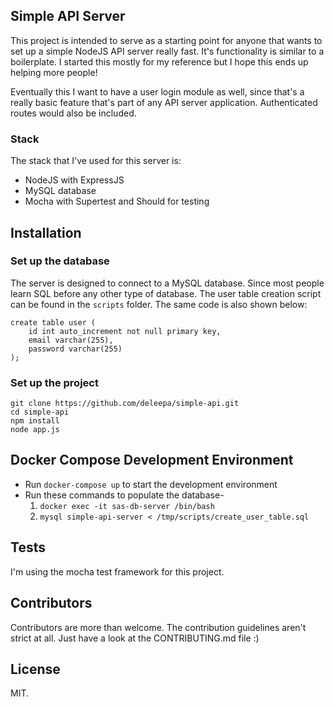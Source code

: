 ## Simple API Server

This project is intended to serve as a starting point for anyone that wants to set up a simple NodeJS API server really fast. It's functionality is similar to a boilerplate. I started this mostly for my reference but I hope this ends up helping more people!

Eventually this I want to have a user login module as well, since that's a really basic feature that's part of any API server application. Authenticated routes would also be included.

### Stack

The stack that I've used for this server is:
* NodeJS with ExpressJS
* MySQL database
* Mocha with Supertest and Should for testing

## Installation

### Set up the database

The server is designed to connect to a MySQL database. Since most people learn SQL before any other type of database. The user table creation script can be found in the `scripts` folder. The same code is also shown below:

```
create table user (
	id int auto_increment not null primary key,
    email varchar(255),
    password varchar(255)
);

```

### Set up the project
```
git clone https://github.com/deleepa/simple-api.git
cd simple-api
npm install
node app.js
```

## Docker Compose Development Environment
* Run `docker-compose up` to start the development environment
* Run these commands to populate the database-
    1. `docker exec -it sas-db-server /bin/bash`
    2. `mysql simple-api-server < /tmp/scripts/create_user_table.sql`

## Tests

I'm using the mocha test framework for this project.

## Contributors

Contributors are more than welcome. The contribution guidelines aren't strict at all. Just have a look at the CONTRIBUTING.md file :)

## License

MIT.
